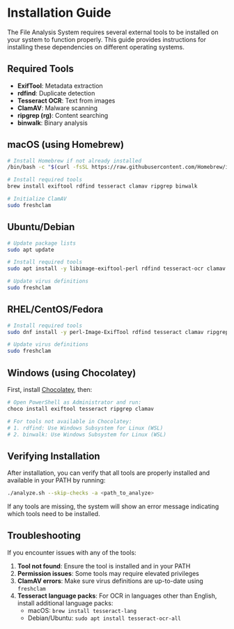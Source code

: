 # Installation Guide

The File Analysis System requires several external tools to be installed on your system to function properly. This guide provides instructions for installing these dependencies on different operating systems.

## Required Tools

- **ExifTool**: Metadata extraction
- **rdfind**: Duplicate detection
- **Tesseract OCR**: Text from images
- **ClamAV**: Malware scanning
- **ripgrep (rg)**: Content searching
- **binwalk**: Binary analysis

## macOS (using Homebrew)

```bash
# Install Homebrew if not already installed
/bin/bash -c "$(curl -fsSL https://raw.githubusercontent.com/Homebrew/install/HEAD/install.sh)"

# Install required tools
brew install exiftool rdfind tesseract clamav ripgrep binwalk

# Initialize ClamAV
sudo freshclam
```

## Ubuntu/Debian

```bash
# Update package lists
sudo apt update

# Install required tools
sudo apt install -y libimage-exiftool-perl rdfind tesseract-ocr clamav ripgrep binwalk

# Update virus definitions
sudo freshclam
```

## RHEL/CentOS/Fedora

```bash
# Install required tools
sudo dnf install -y perl-Image-ExifTool rdfind tesseract clamav ripgrep binwalk

# Update virus definitions
sudo freshclam
```

## Windows (using Chocolatey)

First, install [Chocolatey](https://chocolatey.org/install), then:

```powershell
# Open PowerShell as Administrator and run:
choco install exiftool tesseract ripgrep clamav

# For tools not available in Chocolatey:
# 1. rdfind: Use Windows Subsystem for Linux (WSL)
# 2. binwalk: Use Windows Subsystem for Linux (WSL)
```

## Verifying Installation

After installation, you can verify that all tools are properly installed and available in your PATH by running:

```bash
./analyze.sh --skip-checks -a <path_to_analyze>
```

If any tools are missing, the system will show an error message indicating which tools need to be installed.

## Troubleshooting

If you encounter issues with any of the tools:

1. **Tool not found**: Ensure the tool is installed and in your PATH
2. **Permission issues**: Some tools may require elevated privileges
3. **ClamAV errors**: Make sure virus definitions are up-to-date using `freshclam`
4. **Tesseract language packs**: For OCR in languages other than English, install additional language packs:
   - macOS: `brew install tesseract-lang`
   - Debian/Ubuntu: `sudo apt install tesseract-ocr-all`